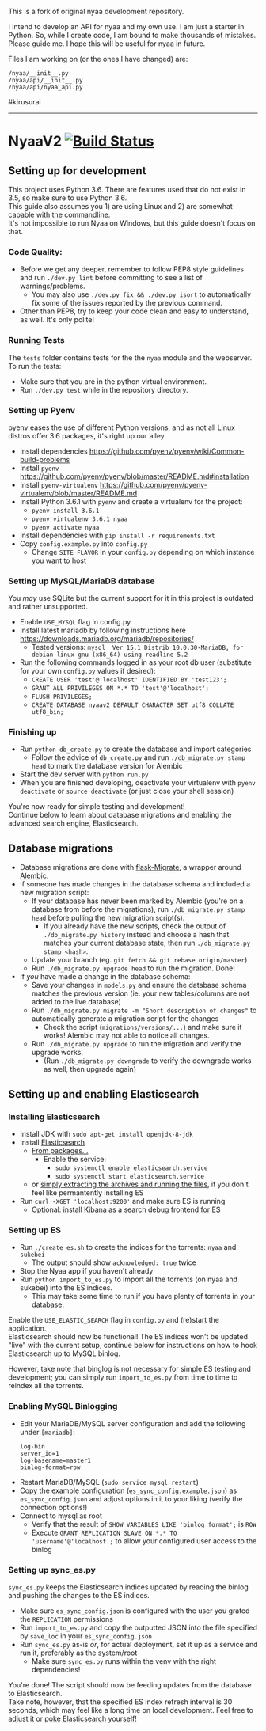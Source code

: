 
This is a fork of original nyaa development repository.

I intend to develop an API for nyaa and my own use. I am just a starter in Python. So, while I create code, I am bound
to make thousands of mistakes. Please guide me. I hope this will be useful for nyaa in future.

Files I am working on (or the ones I have changed) are:

    /nyaa/__init__.py
    /nyaa/api/__init__.py
    /nyaa/api/nyaa_api.py

#kirusurai

---------------------

# NyaaV2 [![Build Status](https://travis-ci.org/nyaadevs/nyaa.svg?branch=master)](https://travis-ci.org/nyaadevs/nyaa)

## Setting up for development
This project uses Python 3.6. There are features used that do not exist in 3.5, so make sure to use Python 3.6.   
This guide also assumes you 1) are using Linux and 2) are somewhat capable with the commandline.   
It's not impossible to run Nyaa on Windows, but this guide doesn't focus on that.

### Code Quality:
- Before we get any deeper, remember to follow PEP8 style guidelines and run `./dev.py lint` before committing to see a list of warnings/problems.
    - You may also use `./dev.py fix && ./dev.py isort` to automatically fix some of the issues reported by the previous command.
- Other than PEP8, try to keep your code clean and easy to understand, as well. It's only polite!

### Running Tests
The `tests` folder contains tests for the the `nyaa` module and the webserver. To run the tests:
- Make sure that you are in the python virtual environment.
- Run `./dev.py test` while in the repository directory.

### Setting up Pyenv
pyenv eases the use of different Python versions, and as not all Linux distros offer 3.6 packages, it's right up our alley.
- Install dependencies https://github.com/pyenv/pyenv/wiki/Common-build-problems
- Install `pyenv` https://github.com/pyenv/pyenv/blob/master/README.md#installation
- Install `pyenv-virtualenv` https://github.com/pyenv/pyenv-virtualenv/blob/master/README.md
- Install Python 3.6.1 with `pyenv` and create a virtualenv for the project:
    - `pyenv install 3.6.1`
    - `pyenv virtualenv 3.6.1 nyaa`
    - `pyenv activate nyaa`
- Install dependencies with `pip install -r requirements.txt`
- Copy `config.example.py` into `config.py`
    - Change `SITE_FLAVOR` in your `config.py` depending on which instance you want to host

### Setting up MySQL/MariaDB database
You *may* use SQLite but the current support for it in this project is outdated and rather unsupported.
- Enable `USE_MYSQL` flag in config.py
- Install latest mariadb by following instructions here https://downloads.mariadb.org/mariadb/repositories/
    - Tested versions: `mysql  Ver 15.1 Distrib 10.0.30-MariaDB, for debian-linux-gnu (x86_64) using readline 5.2`
- Run the following commands logged in as your root db user (substitute for your own `config.py` values if desired):
    - `CREATE USER 'test'@'localhost' IDENTIFIED BY 'test123';`
    - `GRANT ALL PRIVILEGES ON *.* TO 'test'@'localhost';`
    - `FLUSH PRIVILEGES;`
    - `CREATE DATABASE nyaav2 DEFAULT CHARACTER SET utf8 COLLATE utf8_bin;`

### Finishing up
- Run `python db_create.py` to create the database and import categories
    - Follow the advice of `db_create.py` and run `./db_migrate.py stamp head` to mark the database version for Alembic
- Start the dev server with `python run.py`
- When you are finished developing, deactivate your virtualenv with `pyenv deactivate` or `source deactivate` (or just close your shell session)

You're now ready for simple testing and development!   
Continue below to learn about database migrations and enabling the advanced search engine, Elasticsearch.


## Database migrations
- Database migrations are done with [flask-Migrate](https://flask-migrate.readthedocs.io/), a wrapper around [Alembic](http://alembic.zzzcomputing.com/en/latest/).
- If someone has made changes in the database schema and included a new migration script:
    - If your database has never been marked by Alembic (you're on a database from before the migrations), run `./db_migrate.py stamp head` before pulling the new migration script(s).
        - If you already have the new scripts, check the output of `./db_migrate.py history` instead and choose a hash that matches your current database state, then run `./db_migrate.py stamp <hash>`.
    - Update your branch (eg. `git fetch && git rebase origin/master`)
    - Run `./db_migrate.py upgrade head` to run the migration. Done!
- If *you* have made a change in the database schema:
    - Save your changes in `models.py` and ensure the database schema matches the previous version (ie. your new tables/columns are not added to the live database)
    - Run `./db_migrate.py migrate -m "Short description of changes"` to automatically generate a migration script for the changes
      - Check the script (`migrations/versions/...`) and make sure it works! Alembic may not able to notice all changes.
    - Run `./db_migrate.py upgrade` to run the migration and verify the upgrade works.
       - (Run `./db_migrate.py downgrade` to verify the downgrade works as well, then upgrade again)


## Setting up and enabling Elasticsearch

### Installing Elasticsearch
- Install JDK with `sudo apt-get install openjdk-8-jdk`
- Install [Elasticsearch](https://www.elastic.co/downloads/elasticsearch)
    - [From packages...](https://www.elastic.co/guide/en/elasticsearch/reference/current/deb.html)
        - Enable the service:
            - `sudo systemctl enable elasticsearch.service`
            - `sudo systemctl start elasticsearch.service`
    - or [simply extracting the archives and running the files](https://www.elastic.co/guide/en/elasticsearch/reference/current/_installation.html), if you don't feel like permantently installing ES
- Run `curl -XGET 'localhost:9200'` and make sure ES is running
    - Optional: install [Kibana](https://www.elastic.co/products/kibana) as a search debug frontend for ES

### Setting up ES
- Run `./create_es.sh` to create the indices for the torrents: `nyaa` and `sukebei`
    - The output should show `acknowledged: true` twice
- Stop the Nyaa app if you haven't already
- Run `python import_to_es.py` to import all the torrents (on nyaa and sukebei) into the ES indices.
    - This may take some time to run if you have plenty of torrents in your database.

Enable the `USE_ELASTIC_SEARCH` flag in `config.py` and (re)start the application.   
Elasticsearch should now be functional! The ES indices won't be updated "live" with the current setup, continue below for instructions on how to hook Elasticsearch up to MySQL binlog.   

However, take note that binglog is not necessary for simple ES testing and development; you can simply run `import_to_es.py` from time to time to reindex all the torrents.

### Enabling MySQL Binlogging
- Edit your MariaDB/MySQL server configuration and add the following under `[mariadb]`:
    ```
    log-bin
    server_id=1
    log-basename=master1
    binlog-format=row
    ```
- Restart MariaDB/MySQL (`sudo service mysql restart`)
- Copy the example configuration (`es_sync_config.example.json`) as `es_sync_config.json` and adjust options in it to your liking (verify the connection options!)
- Connect to mysql as root
    - Verify that the result of `SHOW VARIABLES LIKE 'binlog_format';` is `ROW`
    - Execute `GRANT REPLICATION SLAVE ON *.* TO 'username'@'localhost';` to allow your configured user access to the binlog


### Setting up sync_es.py
`sync_es.py` keeps the Elasticsearch indices updated by reading the binlog and pushing the changes to the ES indices.
- Make sure `es_sync_config.json` is configured with the user you grated the `REPLICATION` permissions
- Run `import_to_es.py` and copy the outputted JSON into the file specified by `save_loc` in your `es_sync_config.json`
- Run `sync_es.py` as-is *or*, for actual deployment, set it up as a service and run it, preferably as the system/root
    - Make sure `sync_es.py` runs within the venv with the right dependencies!

You're done! The script should now be feeding updates from the database to Elasticsearch.   
Take note, however, that the specified ES index refresh interval is 30 seconds, which may feel like a long time on local development. Feel free to adjust it or [poke Elasticsearch yourself!](https://www.elastic.co/guide/en/elasticsearch/reference/current/indices-refresh.html)
